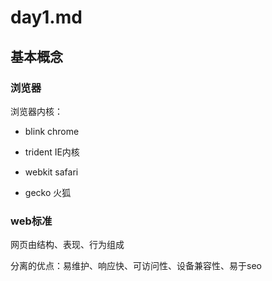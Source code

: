 # day1.md

## 基本概念

### 浏览器

浏览器内核：

- blink chrome

- trident IE内核

- webkit safari

- gecko 火狐

### web标准

网页由结构、表现、行为组成

分离的优点：易维护、响应快、可访问性、设备兼容性、易于seo

### 